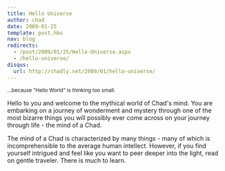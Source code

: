 ```yaml
---
title: Hello Universe
author: chad
date: 2009-01-25
template: post.hbs
nav: blog
redirects:
  - /post/2009/01/25/Hello-Universe.aspx
  - /hello-universe/
disqus: 
  url: http://chadly.net/2009/01/hello-universe/
---
```


<small>…because "Hello World" is thinking too small.</small>

Hello to you and welcome to the mythical world of Chad's mind. You are embarking on a journey of wonderment and mystery through one of the most bizarre things you will possibly ever come across on your journey through life - the mind of a Chad.

The mind of a Chad is characterized by many things - many of which is incomprehensible to the average human intellect. However, if you find yourself intrigued and feel like you want to peer deeper into the light, read on gentle traveler. There is much to learn.